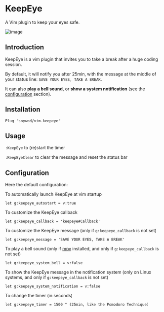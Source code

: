 # KeepEye

A Vim plugin to keep your eyes safe.

![image](https://user-images.githubusercontent.com/10437171/40429072-0ca8f20e-5ea2-11e8-8e19-0a1a0728caf1.png)

## Introduction

KeepEye is a vim plugin that invites you to take a break after a huge coding session.

By default, it will notify you after 25min, with the message at the middle of your status line: `SAVE YOUR EYES, TAKE A BREAK`.

It can also **play a bell sound**, or **show a system notification** (see the [configuration](#configuration) section).

## Installation

```viml
Plug 'soywod/vim-keepeye'
```

## Usage

`:KeepEye` to (re)start the timer

`:KeepEyeClear` to clear the message and reset the status bar

## Configuration

Here the default configuration:

To automatically launch KeepEye at vim startup

```viml
let g:keepeye_autostart = v:true
```

To customize the KeepEye callback

```viml
let g:keepeye_callback = 'keepeye#Callback'
```

To customize the KeepEye message (only if `g:keepeye_callback` is not set)

```viml
let g:keepeye_message = 'SAVE YOUR EYES, TAKE A BREAK'
```

To play a bell sound (only if [mpv](https://mpv.io/) installed, and only if `g:keepeye_callback` is not set)

```viml
let g:keepeye_system_bell = v:false
```

To show the KeepEye message in the notification system (only on Linux systems, and only if `g:keepeye_callback` is not set)

```viml
let g:keepeye_system_notification = v:false
```

To change the timer (in seconds)

```viml
let g:keepeye_timer = 1500 " (25min, like the Pomodoro Technique)
```

